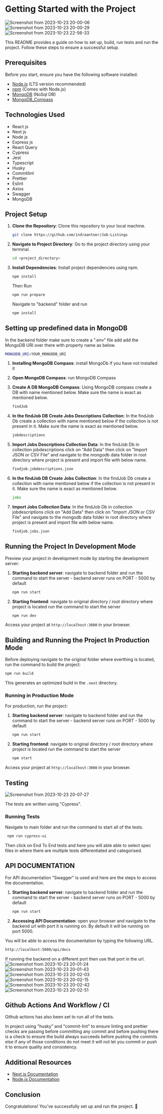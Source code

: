 # Getting Started with the Project
![Screenshot from 2023-10-23 20-00-06](https://github.com/indraantoor/Job-Listings/assets/64259328/d0fc47ed-3870-44ce-bb00-ae766ad1fd78)
![Screenshot from 2023-10-23 20-00-29](https://github.com/indraantoor/Job-Listings/assets/64259328/0d952fa3-1a65-4fd5-9866-266d9f3cb991)
![Screenshot from 2023-10-23 22-56-33](https://github.com/indraantoor/Job-Listings/assets/64259328/7008b420-448b-45d4-82d7-23db02896ec7)

This README provides a guide on how to set up, build, run tests and run the project. Follow these steps to ensure a successful setup.

## Prerequisites

Before you start, ensure you have the following software installed:

- [Node.js](https://nodejs.org/) (LTS version recommended)
- [npm](https://www.npmjs.com/) (Comes with Node.js)
- [MongoDB](https://www.mongodb.com) (NoSql DB)
- [MongoDB_Compass](https://www.mongodb.com/try/download/compass)

## Technologies Used

- React js
- Next js
- Node js
- Express js
- React Query
- Cypress
- Jest
- Typescript
- Husky
- Commitlint
- Prettier
- Eslint
- Axios
- Swagger
- MongoDB

## Project Setup

1. **Clone the Repository**: Clone this repository to your local machine.

   ```bash
   git clone https://github.com/indraantoor/Job-Listings
   ```

2. **Navigate to Project Directory**: Go to the project directory using your terminal.

   ```bash
   cd <project_directory>
   ```

3. **Install Dependencies**: Install project dependencies using npm.

   ```bash
   npm install
   ```

   Then Run

   ```bash
   npm run prepare
   ```

   Navigate to "backend" folder and run

   ```bash
   npm install
   ```

## Setting up predefined data in MongoDB
In the backend folder make sure to create a ".env" file add add the MongoDB URI over there with property name as below.

```bash
MONGODB_URI=YOUR_MONGODB_URI
```

1. **Installing MongoDB Compass**: install MongoDb if you have not installed it

2. **Open MongoDB Compass**: run MongoDB Compass

3. **Create A DB MongoDB Compass**: Using MongoDB compass create a DB with name mentioned below. Make sure the name is exact as mentioned below.

   ```bash
   findJob
   ```

4. **In the findJob DB Create Jobs Descriptions Collection**: In the findJob Db create a collection with name mentioned below if the collection is not present in it. Make sure the name is exact as mentioned below.

   ```bash
   jobdescriptions
   ```

5. **Import Jobs Descriptions Collection Data**: In the findJob Db in collection jobdescriptions click on "Add Data" then click on "Import JSON or CSV File" and navigate to the mongodb data folder in root directory where project is present and import file with below name.

   ```bash
   findjob.jobdescriptions.json
   ```

6. **In the findJob DB Create Jobs Collection**: In the findJob Db create a collection with name mentioned below if the collection is not present in it. Make sure the name is exact as mentioned below.

   ```bash
   jobs
   ```

7. **Import Jobs Collection Data**: In the findJob Db in collection jobdescriptions click on "Add Data" then click on "Import JSON or CSV File" and navigate to the mongodb data folder in root directory where project is present and import file with below name.

   ```bash
   findjob.jobs.json
   ```

## Running the Project In Development Mode

Preview your project in development mode by starting the development server:

1. **Starting backend server**: navigate to backend folder and run the command to start the server - backend server runs on PORT - 5000 by default

   ```bash
   npm run start
   ```

2. **Starting frontend**: navigate to original directory / root directory where project is located run the command to start the server

   ```bash
   npm run dev
   ```

Access your project at `http://localhost:3000` in your browser.

## Building and Running the Project In Production Mode

Before deploying navigate to the original folder where everthing is located, run the command to build the project:

```bash
npm run build
```

This generates an optimized build in the `.next` directory.

### Running in Production Mode

For production, run the project:

1. **Starting backend server**: navigate to backend folder and run the command to start the server - backend server runs on PORT - 5000 by default

   ```bash
   npm run start
   ```

2. **Starting frontend**: navigate to original directory / root directory where project is located run the command to start the server

   ```bash
   npm start
   ```

Access your project at `http://localhost:3000` in your browser.

## Testing

![Screenshot from 2023-10-23 20-07-27](https://github.com/indraantoor/Job-Listings/assets/64259328/5906d8f4-254d-49dc-9854-6c951f6a4794)

The tests are written using "Cypress".

### Running Tests

Navigate to main folder and run the command to start all of the tests.

```bash
 npm run cypress-ui
```

Then click on End To End tests and here you will able able to select spec files in where there are multiple tests differentiated and categorised.

## API DOCUMENTATION

For API documentation "Swagger" is used and here are the steps to access the documentation.

1. **Starting backend server**: navigate to backend folder and run the command to start the server - backend server runs on PORT - 5000 by default

   ```bash
   npm run start
   ```

2. **Accessing API Documentation**: open your browser and navigate to the backend url with port it is running on. By default it will be running on port 5000.

You will be able to access the documentation by typing the following URL.

```bash
http://localhost:5000/api/docs
```

If running the backend on a different port then use that port in the url.
![Screenshot from 2023-10-23 20-01-24](https://github.com/indraantoor/Job-Listings/assets/64259328/e00abc42-5477-4d5c-af09-c2a44d3f0690)
![Screenshot from 2023-10-23 20-01-43](https://github.com/indraantoor/Job-Listings/assets/64259328/9c8903ed-c6d3-453e-a7a0-ef2498d5e068)
![Screenshot from 2023-10-23 20-02-03](https://github.com/indraantoor/Job-Listings/assets/64259328/6a447acf-87e9-48fa-a056-7e3ff7951140)
![Screenshot from 2023-10-23 20-02-15](https://github.com/indraantoor/Job-Listings/assets/64259328/047f1daf-53e1-453e-ba00-e53cb66bcbda)
![Screenshot from 2023-10-23 20-02-42](https://github.com/indraantoor/Job-Listings/assets/64259328/e05571a1-7beb-4923-97cf-329ca3f4a4b0)
![Screenshot from 2023-10-23 20-02-51](https://github.com/indraantoor/Job-Listings/assets/64259328/8b7438da-041a-4646-9aa3-803762b8e102)

## Github Actions And Workflow / CI

Github actions has also been set to run all of the tests.

In project using "husky" and "commit-lint" to ensure linting and prettier checks are passing before committing any commit and before pushing there is a check to ensure the build always succeeds before pushing the commits else if any of those conditions do not meet it will not let you commit or push it to ensure quality and consistency.

## Additional Resources

- [Next.js Documentation](https://nextjs.org/docs)
- [Node.js Documentation](https://nodejs.org/en/docs/)

## Conclusion

Congratulations! You've successfully set up and run the project. 🚀
